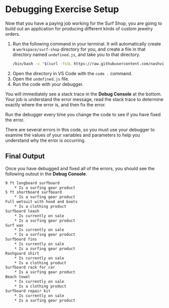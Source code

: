 # Debugging Exercise Setup

Now that you have a paying job working for the Surf Shop, you are going to build out an application for producing different kinds of custom jewelry orders.

1. Run the following command in your terminal. It will automatically create a `workspace/surf-shop` directory for you, and create a file in that directory named `undefined.js`, and take you to that directory.
   ```sh
   /bin/bash -c "$(curl -fsSL https://raw.githubusercontent.com/nashville-software-school/client-side-mastery/cohort-64/book-1-queen-bee/chapters/scripts/undefined.sh)"
   ```
2. Open the directory in VS Code with the `code .` command.
3. Open the `undefined.js` file.
4. Run the code with your debugger.

You will immediately see a stack trace in the **Debug Console** at the bottom. Your job is understand the error message, read the stack trace to determine exactly where the error is, and then fix the error.

Run the debugger every time you change the code to see if you have fixed the error.

There are several errors in this code, so you must use your debugger to examine the values of your variables and parameters to help you understand why the error is occurring.

## Final Output

Once you have debugged and fixed all of the errors, you should see the following outout in the **Debug Console**.

```txt
9 ft longboard surfboard
	* Is a surfing gear product
5 ft shortboard surfboard
	* Is a surfing gear product
Full wetsuit with hood and boots
	* Is a clothing product
Surfboard leash
	* Is currently on sale
	* Is a surfing gear product
Surf wax
	* Is currently on sale
	* Is a surfing gear product
Surfboard fins
	* Is currently on sale
	* Is a surfing gear product
Rashguard shirt
	* Is currently on sale
	* Is a clothing product
Surfboard rack for car
	* Is a surfing gear product
Beach towel
	* Is currently on sale
	* Is a clothing product
Surfboard repair kit
	* Is currently on sale
	* Is a surfing gear product
```